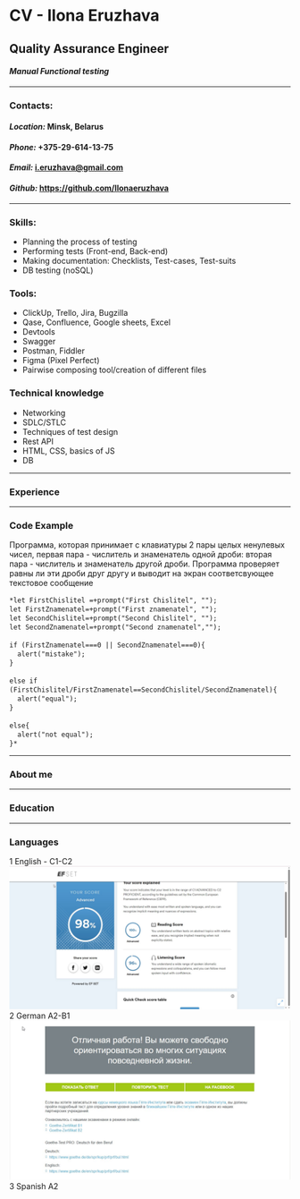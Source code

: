 # CV - Ilona Eruzhava 

## Quality Assurance Engineer
#### *Manual Functional testing*
---
### **Contacts:**
#### *Location:* Minsk, Belarus
#### *Phone:* +375-29-614-13-75
#### *Email:* i.eruzhava@gmail.com
#### *Github:* https://github.com/Ilonaeruzhava
---
### **Skills:**
* Planning the process of testing
* Performing tests (Front-end, Back-end)
* Making documentation: Checklists, Test-cases, Test-suits 
* DB testing (noSQL)

### **Tools:**
* ClickUp, Trello, Jira, Bugzilla
* Qase, Confluence, Google sheets, Excel
* Devtools
* Swagger 
* Postman, Fiddler
* Figma (Pixel Perfect)
* Pairwise composing tool/creation of different files

### **Technical knowledge**
* Networking
* SDLC/STLC
* Techniques of test design
* Rest API 
* HTML, CSS, basics of JS
* DB 
---
### **Experience**


---
### **Code Example**
Программа, которая принимает с клавиатуры 2 пары целых ненулевых чисел, первая пара - числитель и знаменатель одной дроби: вторая пара - числитель и знаменатель другой дроби. Программа проверяет равны ли эти дроби друг другу и выводит на экран соответсвующее текстовое сообщение
```
*let FirstChislitel =+prompt("First Chislitel", "");
let FirstZnamenatel=+prompt("First znamenatel", "");
let SecondChislitel=+prompt("Second Chislitel", "");
let SecondZnamenatel=+prompt("Second znamenatel","");

if (FirstZnamenatel===0 || SecondZnamenatel===0){
  alert("mistake");
}

else if (FirstChislitel/FirstZnamenatel==SecondChislitel/SecondZnamenatel){
  alert("equal");
}

else{
  alert("not equal");
}*
```
---
### **About me**
---
### **Education**
---
### **Languages**
1 English - C1-C2
![English](english.png)
2 German A2-B1
![German](german.jpg)
3 Spanish A2